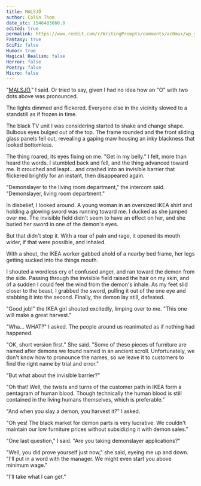 ```yaml
---
title: MALSJÖ
author: Colin Thom
date_utc: 1546483660.0
edited: true
permalink: https://www.reddit.com/r/WritingPrompts/comments/ac0mux/wp_youve_accidentally_summoned_an_ancient/
Fantasy: true
SciFi: false
Humor: true
Magical Realism: false
Horror: false
Poetry: false
Micro: false
---
```

"[MALSJÖ](https://www.ikea.com/us/en/catalog/products/60327774/)," I said. Or tried to say, given I had no idea how an "O" with two dots above was pronounced.

The lights dimmed and flickered. Everyone else in the vicinity slowed to a standstill as if frozen in time.

The black TV unit I was considering started to shake and change shape. Bulbous eyes bulged out of the top. The frame rounded and the front sliding glass panels fell out, revealing a gaping maw housing an inky blackness that looked bottomless.

The thing roared, its eyes fixing on me. "Get in my belly." I felt, more than heard the words. I stumbled back and fell, and the thing advanced toward me. It crouched and leapt... and crashed into an invisible barrier that flickered brightly for an instant, then disappeared again.

"Demonslayer to the living room department," the intercom said. "Demonslayer, living room department."

In disbelief, I looked around. A young woman in an oversized IKEA shirt and holding a glowing sword was running toward me. I ducked as she jumped over me. The invisible field didn't seem to have an effect on her, and she buried her sword in one of the demon's eyes.

But that didn't stop it. With a roar of pain and rage, it opened its mouth wider, if that were possible, and inhaled.

With a shout, the IKEA worker gabbed ahold of a nearby bed frame, her legs getting sucked into the things mouth.

I shouted a wordless cry of confused anger, and ran toward the demon from the side. Passing through the invisible field raised the hair on my skin, and of a sudden I could feel the wind from the demon's inhale. As my feet slid closer to the beast, I grabbed the sword, pulling it out of the one eye and stabbing it into the second. Finally, the demon lay still, defeated.

"Good job!" the IKEA girl shouted excitedly, limping over to me. "This one will make a great harvest."

"Wha... WHAT?" I asked. The people around us reanimated as if nothing had happened.

"OK, short version first." She said. "Some of these pieces of furniture are named after demons we found named in an ancient scroll. Unfortunately, we don't know how to pronounce the names, so we leave it to customers to find the right name by trial and error."

"But what about the invisible barrier?"

"Oh that! Well, the twists and turns of the customer path in IKEA form a pentagram of human blood. Though technically the human blood is still contained in the living humans themselves, which is preferable."

"And when you slay a demon, you harvest it?" I asked.

"Oh yes! The black market for demon parts is very lucrative. We couldn't maintain our low furniture prices without subsidizing it with demon sales."

"One last question," I said. "Are you taking demonslayer applications?"

"Well, you did prove yourself just now," she said, eyeing me up and down. "I'll put in a word with the manager. We might even start you above minimum wage."

"I'll take what I can get."
